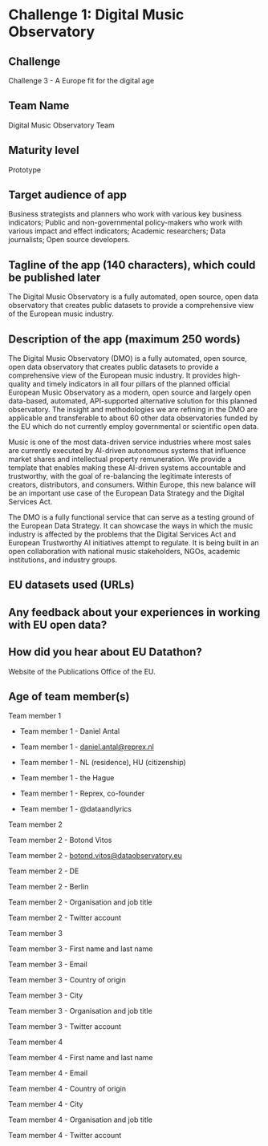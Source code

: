 # Challenge 1: Digital Music Observatory

## Challenge 

Challenge 3 - A Europe fit for the digital age

## Team Name

Digital Music Observatory Team

## Maturity level

Prototype

## Target audience of app

Business strategists and planners who work with various key business indicators;
Public and non-governmental policy-makers who work with various impact and effect indicators;
Academic researchers;
Data journalists;
Open source developers.

## Tagline of the app (140 characters), which could be published later

The Digital Music Observatory is a fully automated, open source, open data observatory that creates public datasets to provide a comprehensive view of the European music industry.

## Description of the app (maximum 250 words)

The Digital Music Observatory (DMO) is a fully automated, open source, open data observatory that creates public datasets to provide a comprehensive view of the European music industry. It provides high-quality and timely indicators in all four pillars of the planned official European Music Observatory as a modern, open source and largely open data-based, automated, API-supported alternative solution for this planned observatory. The insight and methodologies we are refining in the DMO are applicable and transferable to about 60 other data observatories funded by the EU which do not currently employ governmental or scientific open data. 

Music is one of the most data-driven service industries where most sales are currently executed by AI-driven autonomous systems that influence market shares and intellectual property remuneration. We provide a template that enables making these AI-driven systems accountable and trustworthy, with the goal of re-balancing the legitimate interests of creators, distributors, and consumers. Within Europe, this new balance will be an important use case of the European Data Strategy and the Digital Services Act. 

The DMO is a fully functional service that can serve as a testing ground of the European Data Strategy. It can showcase the ways in which the music industry is affected by the problems that the Digital Services Act and European Trustworthy AI initiatives attempt to regulate. It is being built in an open collaboration with national music stakeholders, NGOs, academic institutions, and industry groups.


## EU datasets used (URLs)

## Any feedback about your experiences in working with EU open data?

## How did you hear about EU Datathon?

Website of the Publications Office of the EU.

## Age of team member(s)
	
Team member 1

* Team member 1 - Daniel Antal

* Team member 1 - daniel.antal@reprex.nl

* Team member 1 - NL (residence), HU (citizenship)

* Team member 1 - the Hague

* Team member 1 - Reprex, co-founder

* Team member 1 - @dataandlyrics

Team member 2

Team member 2 - Botond Vitos

Team member 2 - botond.vitos@dataobservatory.eu

Team member 2 - DE


Team member 2 - Berlin

Team member 2 - Organisation and job title

Team member 2 - Twitter account

Team member 3

Team member 3 - First name and last name

Team member 3 - Email

Team member 3 - Country of origin


Team member 3 - City

Team member 3 - Organisation and job title

Team member 3 - Twitter account

Team member 4

Team member 4 - First name and last name

Team member 4 - Email

Team member 4 - Country of origin


Team member 4 - City

Team member 4 - Organisation and job title

Team member 4 - Twitter account

